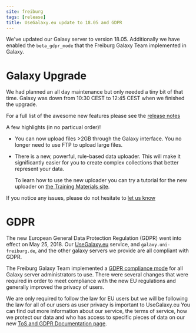 ```yaml
---
site: freiburg
tags: [release]
title: UseGalaxy.eu update to 18.05 and GDPR
---
```


We've updated our Galaxy server to version 18.05. Additionally we have enabled
the `beta_gdpr_mode` that the Freiburg Galaxy Team implemented in Galaxy.

# Galaxy Upgrade

We had planned an all day maintenance but only needed a tiny bit of that time.
Galaxy was down from 10:30 CEST to 12:45 CEST when we finished the upgrade.

For a full list of the awesome new features
please see the [release notes](https://docs.galaxyproject.org/en/release_18.05/releases/18.05_announce.html)

A few highlights (in no particual order)!

- You can now upload files >2GB through the Galaxy interface. You no longer need to use FTP to upload large files.
- There is a new, powerful, rule-based data uploader. This will make it
  significantly easier for you to create complex collections that better
  represent your data.

  To learn how to use the new uploader you can try a tutorial for the new uploader on 
  [the Training Materials site](https://galaxyproject.github.io/training-material/topics/introduction/tutorials/galaxy-intro-rules/tutorial.html).

If you notice any issues, please do not hesitate to [let us know](mailto:contact@usegalaxy.eu)

# GDPR

The new European General Data Protection Regulation (GDPR) went into effect on
May 25, 2018. Our [UseGalaxy.eu](https://usegalaxy.eu) service, and
`galaxy.uni-freiburg.de`, and the other galaxy servers we provide are
all compliant with GDPR.

The Freiburg Galaxy Team implemented a [GDPR compliance
mode](https://github.com/galaxyproject/galaxy/pull/6069) for all Galaxy server
administrators to use. There were several changes that were required in order
to meet compliance with the new EU regulations and generally improved the
privacy of users.

We are only required to follow the law for EU users but we will be following
the law for all of our users as user privacy is important to UseGalaxy.eu
You can find out more information about our service, the terms of service, how
we protect our data and who has access to specific pieces of data on our new
[ToS and GDPR Documentation page](https://usegalaxy.eu/terms/).
